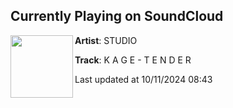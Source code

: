 ## Currently Playing on SoundCloud

[<img align="left" width="100" src="https://i1.sndcdn.com/artworks-XVZWE84g7cd3Yrn3-bz9NcA-t500x500.jpg">](https://soundcloud.com/wearestudio/k-a-g-e-t-e-n-d-e-r)

**Artist**: STUDIO 

**Track**: K A G E - T E N D E R

Last updated at 10/11/2024 08:43
